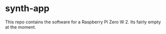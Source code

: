 # synth-app

This repo contains the software for a Raspberry Pi Zero W 2. Its fairly empty at the moment.

